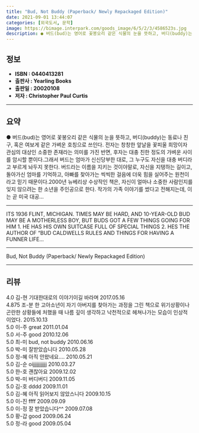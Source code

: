 ```yaml
---
title: "Bud, Not Buddy (Paperback/ Newly Repackaged Edition)"
date: 2021-09-01 13:44:07
categories: [외국도서, 문학]
image: https://bimage.interpark.com/goods_image/6/5/2/3/4586523s.jpg
description: ● 버드(bud)는 영어로 꽃봉오리 같은 식물의 눈을 뜻하고, 버디(buddy)는 동료나 친구, 혹은 여보게 같은 가벼운 호칭으로 쓰인다. 전자는 창창한 앞날을 꽃피울 희망이자 관심의 대상인 소중한 존재라는 의미를 가진 반면, 후자는 대충 친한 정도의 가벼운 사이를 암시할 뿐이다.그래
---
```


## **정보**

- **ISBN : 0440413281**
- **출판사 : Yearling Books**
- **출판일 : 20020108**
- **저자 : Christopher Paul Curtis**

------



## **요약**

●  버드(bud)는 영어로 꽃봉오리 같은 식물의 눈을 뜻하고, 버디(buddy)는 동료나 친구, 혹은 여보게 같은 가벼운 호칭으로 쓰인다. 전자는 창창한 앞날을 꽃피울 희망이자 관심의 대상인 소중한 존재라는 의미를 가진 반면, 후자는 대충 친한 정도의 가벼운 사이를 암시할 뿐이다.그래서 버드는 엄마가 신신당부한 대로, 그 누구도 자신을 대충 버디라고 부르게 놔두지 못한다. 버드라는 이름을 지키는 것이야말로, 자신을 지탱하는 길이고, 돌아가신 엄마를 기억하고, 아빠를 찾아가는 씩씩한 걸음에 더욱 힘을 실어주는 원천이라고 믿기 때문이다.2000년 뉴베리상 수상작인 책은, 자신이 얼마나 소중한 사람인지를 잊지 않으려는 한 소년을 주인공으로 한다. 작가의 가족 이야기를 썼다고 전해지는데, 이는 곧 미국 대공...

------

ITS 1936 FLINT, MICHIGAN. TIMES MAY BE HARD, AND 10-YEAR-OLD BUD MAY BE A MOTHERLESS BOY, BUT BUDS GOT A FEW THINGS GOING FOR HIM 1. HE HAS HIS OWN SUITCASE FULL OF SPECIAL THINGS 2. HES THE AUTHOR OF “BUD CALDWELLS RULES AND THINGS FOR HAVING A FUNNER LIFE... 

------


Bud, Not Buddy (Paperback/ Newly Repackaged Edition) 

------


## **리뷰** 

4.0 김-현 기대한대로의 이야기이길 바라며 2017.05.16 <br/>4.875 조-분 한 고아소년이 자기 아버지를 찾아가는 과정을 그린 책으로 위기상황이나 곤란한 상황들에 처했을 때 나름 깊이 생각하고 낙천적으로 헤쳐나가는 모습이 인상적 이었다. 2015.10.13 <br/>5.0 이-주 great 2011.01.04 <br/>5.0 서-주 good 2010.12.06 <br/>5.0 최-미 bud, not buddy 2010.06.16 <br/>5.0 박-미 잘받았습니다 2010.05.28 <br/>5.0 정-혜 아직 안왔네요.... 2010.05.21 <br/>5.0 김-순 oijjjjjjjjjjj 2010.03.27 <br/>5.0 한-호 괜찮아요 2009.12.02 <br/>5.0 박-미 버디버디 2009.11.05 <br/>5.0 김-호 dddd 2009.11.01 <br/>5.0 김-혜 아직 읽어보지 않았스니다 2009.10.15 <br/>5.0 이-진 ffff 2009.09.09 <br/>5.0 이-정 잘 받았습니다^^ 2009.07.08 <br/>5.0 황-갑 good 2009.06.24 <br/>5.0 정-라 good 2009.05.04 <br/>
